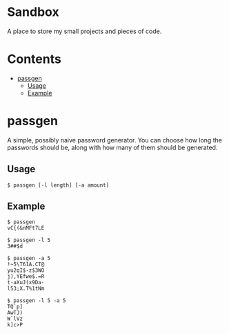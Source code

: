 # Sandbox

A place to store my small projects and pieces of code.

# Contents

- [passgen](#passgen)
  - [Usage](#usage)
  - [Example](#example)

# passgen

A simple, possibly naive password generator. You can choose how long the passwords should be, along with how many of them should be generated.

## Usage

```
$ passgen [-l length] [-a amount]
```

## Example

```
$ passgen
vC{(&nMFt7LE

$ passgen -l 5 
3##$d

$ passgen -a 5
!~5\T61A.CT@
yu2qI$-z$3WO
j),YEfwe$.=R
t-aXuJ(x9Da-
l53;X.T%1tNm

$ passgen -l 5 -a 5
TQ`p]
AwTJ)
W`lVz
k]c>P
```